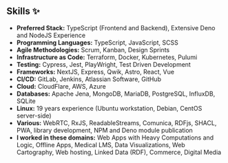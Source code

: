 Skills ✨
-------------------------

-   **Preferred Stack:** TypeScript (Frontend and Backend), Extensive Deno and NodeJS Experience
-   **Programming Languages:** TypeScript, JavaScript, SCSS
-   **Agile Methodologies:** Scrum, Kanban, Design Sprints
-   **Infrastructure as Code:** Terraform, Docker, Kubernetes, Pulumi
-   **Testing:** Cypress, Jest, PlayWright, Test Driven Development
-   **Frameworks:** NextJS, Express, Qwik, Astro, React, Vue
-   **CI/CD:** GitLab, Jenkins, Atlassian Software, GitHub
-   **Cloud:** CloudFlare, AWS, Azure
-   **Databases:** Apache Jena, MongoDB, MariaDB, PostgreSQL, InfluxDB, SQLite
-   **Linux:** 19 years experience (Ubuntu workstation, Debian, CentOS server-side)
-   **Various:** WebRTC, RxJS, ReadableStreams, Comunica, RDFjs, SHACL, PWA, library development, NPM and Deno module publication
-   **I worked in these domains:** Web Apps with Heavy Computations and Logic, Offline Apps, Medical LMS, Data Visualizations, Web Cartography, Web hosting, Linked Data (RDF), Commerce, Digital Media

